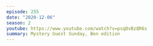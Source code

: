 ```yaml
---
episode: 255
date: "2020-12-06"
season: 2
youtube: https://www.youtube.com/watch?v=psqDvBzQR6s
summary: Mystery Guest Sunday, Ben edition
---
```

